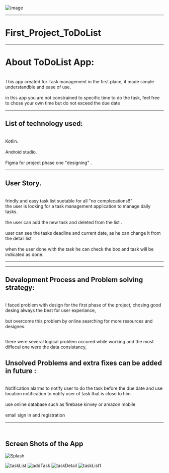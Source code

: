 
![image](https://user-images.githubusercontent.com/91452385/140163605-bc905803-1b3d-43ac-b406-2244fd5d7218.png)

--------------------------------------------------------------------------------------
# First_Project_ToDoList
--------------------------------------------------------------------------------------
# About ToDoList App:<br>

<br>This app created for Task management in the first place, it made simple understandble and ease of use. <br>
<br> in this app you are not constrained to specific time to do the task, feel free to chose your own time but do not exceed the due date<br>


---------------------------------------------------------------------------------------
## List of technology used:

<br> Kotlin. <br>
<br> Android studio. <br>
<br> Figma for project phase one "designing" . <br>

--------------------------------------------------------------------------------------

## User Story.
<br> frindly and easy task list suetable for all "no complecations!!"
<br> the user is looking for a task management application to manage daily tasks. <br> 
<br> the user can add the new task and deleted from the list . <br>
<br> user can see the tasks deadline and current date, as he can change it from the detail list <br>
<br> when the user done with the task he can check the box and task will be indicated as done.<br>

---------------------------------------------------------------------------------------
---------------------------------------------------------------------------------------

## Devalopment Process and Problem solving strategy:

<br> I faced problem with design for the first phase of the project, chosing good desing always the best for user experiance, <br>
<br> but overcome this problem by online searching for more resources and designes.

<br> there were several logical problem occured while working and the most diffecal one were the data consistancy,<br>


## Unsolved Problems and extra fixes can be added in future :

<br> Notification alarms to notify user to do the task before the due date and use location notification to notify user of task that is close to him <br>
<br> use online database such as firebase kinvey or amazon mobile <br>
<br> email sign in and registration <br> 
 


-------------------------------------------------------------------------------------------------------------
## <br> Screen Shots of the App <br>

![Splash](https://user-images.githubusercontent.com/91452385/140149183-02553472-f568-4d2f-8353-1268c1169e20.png)

![taskList](https://user-images.githubusercontent.com/91452385/140148401-baaabcd9-c59a-4d5b-a025-efb9ef7340e3.jpg)
![addTask](https://user-images.githubusercontent.com/91452385/140148743-054480c5-d4b4-4dfd-ad6f-9448434ea302.jpg)
![taskDetail](https://user-images.githubusercontent.com/91452385/140148213-7e38da0d-046a-45a7-be34-34605b73ff14.jpg)
![taskList1](https://user-images.githubusercontent.com/91452385/140163273-f860f1a5-dbeb-4a92-878e-b16ad7b5114a.jpg)


